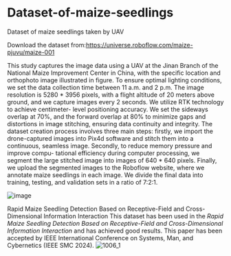 # Dataset-of-maize-seedlings
  Dataset of maize seedlings taken by UAV

  Download the dataset from:https://universe.roboflow.com/maize-pjuvu/maize-001

  This study captures the image data using a UAV at the Jinan Branch of the National Maize Improvement Center in China, with the specific location and orthophoto image illustrated in figure. To ensure optimal lighting conditions, we set the data collection time between 11 a.m. and 2 p.m. The image resolution is 5280 * 3956 pixels, with a flight altitude of 20 meters above ground, and we capture images every 2 seconds. We utilize RTK technology to achieve centimeter- level positioning accuracy. We set the sideways overlap at 70%, and the forward overlap at 80% to minimize gaps and distortions in image stitching, ensuring data continuity and integrity. The dataset creation process involves three main steps: firstly, we import the drone-captured images into Pix4d software and stitch them into a continuous, seamless image. Secondly, to reduce memory pressure and improve compu- tational efficiency during computer processing, we segment the large stitched image into images of 640 * 640 pixels. Finally, we upload the segmented images to the Roboflow website, where we annotate maize seedlings in each image. We divide the final data into training, testing, and validation sets in a ratio of 7:2:1.

![image](https://github.com/user-attachments/assets/acfafb6c-d2b5-4745-b6cd-ca721ee3fb05)

  Rapid Maize Seedling Detection Based on Receptive-Field and Cross-Dimensional Information Interaction
This dataset has been used in the *Rapid Maize Seedling Detection Based on Receptive-Field and Cross-Dimensional Information Interaction* and has achieved good results. This paper has been accepted by IEEE International Conference on Systems, Man, and Cybernetics (IEEE SMC 2024).
![1006_1](https://github.com/user-attachments/assets/f5c8a8c8-75eb-43b7-b393-946d71fb928c)
